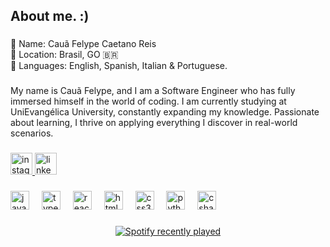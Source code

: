 <h2 align="left">About me. :)</h2>

###

<p align="left">👤 Name: Cauã Felype Caetano Reis<br>📍 Location: Brasil, GO 🇧🇷<br>📣 Languages: English, Spanish, Italian & Portuguese.</p>

###

<p align="left">My name is Cauã Felype, and I am a Software Engineer who has fully immersed himself in the world of coding. I am currently studying at UniEvangélica University, constantly expanding my knowledge. Passionate about learning, I thrive on applying everything I discover in real-world scenarios.</p>

###

<div align="left">
  <a href="https://www.instagram.com/cauac.reis/" target="_blank">
    <img src="https://img.shields.io/static/v1?message=Instagram&logo=instagram&label=&color=E4405F&logoColor=white&labelColor=&style=for-the-badge" height="35" alt="instagram logo"  />
  </a>
  <a href="https://www.linkedin.com/in/cau%C3%A3-felype-68593634b/" target="_blank">
    <img src="https://img.shields.io/static/v1?message=LinkedIn&logo=linkedin&label=&color=0077B5&logoColor=white&labelColor=&style=for-the-badge" height="35" alt="linkedin logo"  />
  </a>
</div>

###

<div align="left">
  <img src="https://cdn.jsdelivr.net/gh/devicons/devicon/icons/javascript/javascript-original.svg" height="30" alt="javascript logo"  />
  <img width="12" />
  <img src="https://cdn.jsdelivr.net/gh/devicons/devicon/icons/typescript/typescript-original.svg" height="30" alt="typescript logo"  />
  <img width="12" />
  <img src="https://cdn.jsdelivr.net/gh/devicons/devicon/icons/react/react-original.svg" height="30" alt="react logo"  />
  <img width="12" />
  <img src="https://cdn.jsdelivr.net/gh/devicons/devicon/icons/html5/html5-original.svg" height="30" alt="html5 logo"  />
  <img width="12" />
  <img src="https://cdn.jsdelivr.net/gh/devicons/devicon/icons/css3/css3-original.svg" height="30" alt="css3 logo"  />
  <img width="12" />
  <img src="https://cdn.jsdelivr.net/gh/devicons/devicon/icons/python/python-original.svg" height="30" alt="python logo"  />
  <img width="12" />
  <img src="https://cdn.jsdelivr.net/gh/devicons/devicon/icons/csharp/csharp-original.svg" height="30" alt="csharp logo"  />
</div>

###

<div align="center">
  <a href="https://open.spotify.com/user/uat6x0wd5ah38gponkp7yy7b2">
    <img src="https://spotify-recently-played-readme.vercel.app/api?user=uat6x0wd5ah38gponkp7yy7b2&count=5" alt="Spotify recently played"  />
  </a>
</div>

###

